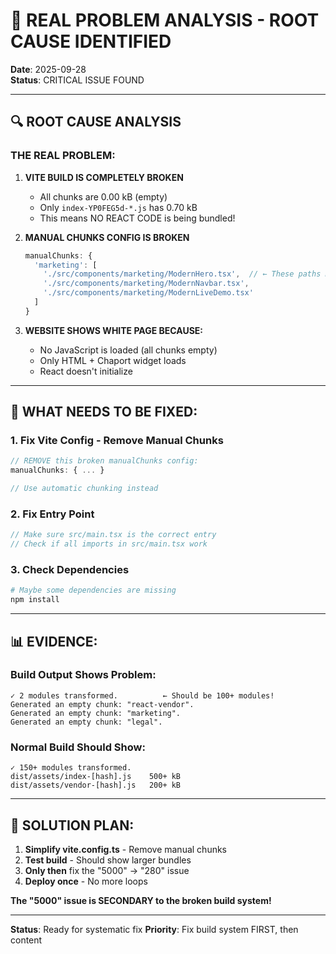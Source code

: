 # 🚨 REAL PROBLEM ANALYSIS - ROOT CAUSE IDENTIFIED

**Date**: 2025-09-28  
**Status**: CRITICAL ISSUE FOUND  

---

## 🔍 **ROOT CAUSE ANALYSIS**

### **THE REAL PROBLEM:**

1. **VITE BUILD IS COMPLETELY BROKEN**
   - All chunks are 0.00 kB (empty)
   - Only `index-YP0FEG5d-*.js` has 0.70 kB 
   - This means NO REACT CODE is being bundled!

2. **MANUAL CHUNKS CONFIG IS BROKEN**
   ```typescript
   manualChunks: {
     'marketing': [
       './src/components/marketing/ModernHero.tsx',  // ← These paths may be wrong
       './src/components/marketing/ModernNavbar.tsx',
       './src/components/marketing/ModernLiveDemo.tsx'
     ]
   }
   ```

3. **WEBSITE SHOWS WHITE PAGE BECAUSE:**
   - No JavaScript is loaded (all chunks empty)
   - Only HTML + Chaport widget loads
   - React doesn't initialize

---

## 🎯 **WHAT NEEDS TO BE FIXED:**

### **1. Fix Vite Config - Remove Manual Chunks**
```typescript
// REMOVE this broken manualChunks config:
manualChunks: { ... }

// Use automatic chunking instead
```

### **2. Fix Entry Point**
```typescript
// Make sure src/main.tsx is the correct entry
// Check if all imports in src/main.tsx work
```

### **3. Check Dependencies**
```bash
# Maybe some dependencies are missing
npm install
```

---

## 📊 **EVIDENCE:**

### **Build Output Shows Problem:**
```
✓ 2 modules transformed.          ← Should be 100+ modules!
Generated an empty chunk: "react-vendor".
Generated an empty chunk: "marketing".
Generated an empty chunk: "legal".
```

### **Normal Build Should Show:**
```
✓ 150+ modules transformed.
dist/assets/index-[hash].js    500+ kB
dist/assets/vendor-[hash].js   200+ kB
```

---

## 🚀 **SOLUTION PLAN:**

1. **Simplify vite.config.ts** - Remove manual chunks
2. **Test build** - Should show larger bundles  
3. **Only then** fix the "5000" → "280" issue
4. **Deploy once** - No more loops

**The "5000" issue is SECONDARY to the broken build system!**

---

**Status**: Ready for systematic fix
**Priority**: Fix build system FIRST, then content
